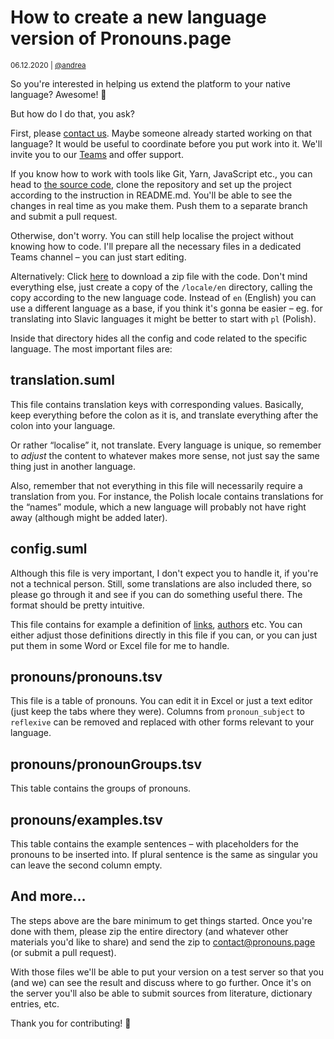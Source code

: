 # How to create a new language version of Pronouns.page

<small>06.12.2020 | [@andrea](/@andrea)</small>

So you're interested in helping us extend the platform to your native language? Awesome! 🥰

But how do I do that, you ask?

First, please [contact us](/contact).
Maybe someone already started working on that language?
It would be useful to coordinate before you put work into it.
We'll invite you to our [Teams](https://www.microsoft.com/en-us/microsoft-365/microsoft-teams/group-chat-software)
and offer support.

If you know how to work with tools like Git, Yarn, JavaScript etc.,
you can head to [the source code](https://gitlab.com/Avris/Zaimki/),
clone the repository and set up the project according to the instruction in README.md.
You'll be able to see the changes in real time as you make them.
Push them to a separate branch and submit a pull request.

Otherwise, don't worry. You can still help localise the project without knowing how to code.
I'll prepare all the necessary files in a dedicated Teams channel – you can just start editing.

Alternatively:
Click [here](https://gitlab.com/Avris/Zaimki/-/archive/main/Zaimki-main.zip) to download a zip file with the code.
Don't mind everything else, just create a copy of the `/locale/en` directory,
calling the copy according to the new language code.
Instead of `en` (English) you can use a different language as a base,
if you think it's gonna be easier – 
eg. for translating into Slavic languages it might be better to start with `pl` (Polish).

Inside that directory hides all the config and code related to the specific language.
The most important files are:

## translation.suml

This file contains translation keys with corresponding values.
Basically, keep everything before the colon as it is, and translate everything after the colon into your language.

Or rather “localise” it, not translate. Every language is unique, so remember to _adjust_
the content to whatever makes more sense, not just say the same thing just in another language.

Also, remember that not everything in this file will necessarily require a translation from you.
For instance, the Polish locale contains translations for the “names” module,
which a new language will probably not have right away (although might be added later).

## config.suml

Although this file is very important, I don't expect you to handle it, if you're not a technical person.
Still, some translations are also included there, so please go through it and see if you can do something useful there.
The format should be pretty intuitive.

This file contains for example a definition of [links](/link), [authors](/contact) etc.
You can either adjust those definitions directly in this file if you can,
or you can just put them in some Word or Excel file for me to handle.

## pronouns/pronouns.tsv

This file is a table of pronouns. You can edit it in Excel or just a text editor (just keep the tabs where they were).
Columns from `pronoun_subject` to `reflexive` can be removed and replaced with other forms relevant to your language.

## pronouns/pronounGroups.tsv

This table contains the groups of pronouns.

## pronouns/examples.tsv

This table contains the example sentences – with placeholders for the pronouns to be inserted into.
If plural sentence is the same as singular you can leave the second column empty.

## And more…

The steps above are the bare minimum to get things started. Once you're done with them,
please zip the entire directory (and whatever other materials you'd like to share)
and send the zip to [contact@pronouns.page](mailto:contact@pronouns.page) (or submit a pull request).

With those files we'll be able to put your version on a test server so that you (and we) can see the result
and discuss where to go further.
Once it's on the server you'll also be able to submit sources from literature, dictionary entries, etc.

Thank you for contributing! 🥰
